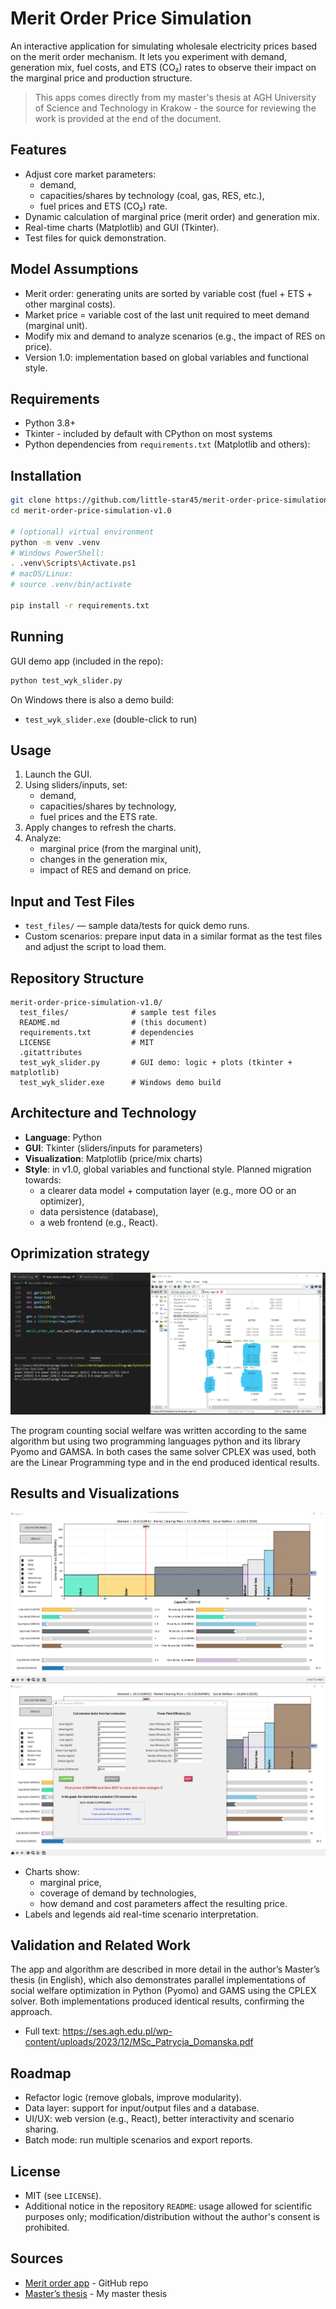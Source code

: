 # Merit Order Price Simulation

An interactive application for simulating wholesale electricity prices based on the merit order mechanism. It lets you experiment with demand, generation mix, fuel costs, and ETS (CO₂) rates to observe their impact on the marginal price and production structure.

>This apps comes directly from my master's thesis at AGH University of Science and Technology in Krakow - the source for reviewing the work is provided at the end of the document.

## Features
- Adjust core market parameters:
  - demand,
  - capacities/shares by technology (coal, gas, RES, etc.),
  - fuel prices and ETS (CO₂) rate.
- Dynamic calculation of marginal price (merit order) and generation mix.
- Real-time charts (Matplotlib) and GUI (Tkinter).
- Test files for quick demonstration.

## Model Assumptions
- Merit order: generating units are sorted by variable cost (fuel + ETS + other marginal costs).
- Market price = variable cost of the last unit required to meet demand (marginal unit).
- Modify mix and demand to analyze scenarios (e.g., the impact of RES on price).
- Version 1.0: implementation based on global variables and functional style.

## Requirements
- Python 3.8+
- Tkinter - included by default with CPython on most systems
- Python dependencies from `requirements.txt` (Matplotlib and others):

## Installation
```bash
git clone https://github.com/little-star45/merit-order-price-simulation-v1.0.git
cd merit-order-price-simulation-v1.0

# (optional) virtual environment
python -m venv .venv
# Windows PowerShell:
. .venv\Scripts\Activate.ps1
# macOS/Linux:
# source .venv/bin/activate

pip install -r requirements.txt
```

## Running
GUI demo app (included in the repo):
```bash
python test_wyk_slider.py
```

On Windows there is also a demo build:
- `test_wyk_slider.exe` (double-click to run)

## Usage
1. Launch the GUI.
2. Using sliders/inputs, set:
   - demand,
   - capacities/shares by technology,
   - fuel prices and the ETS rate.
3. Apply changes to refresh the charts.
4. Analyze:
   - marginal price (from the marginal unit),
   - changes in the generation mix,
   - impact of RES and demand on price.

## Input and Test Files
- `test_files/` — sample data/tests for quick demo runs.
- Custom scenarios: prepare input data in a similar format as the test files and adjust the script to load them.

## Repository Structure
```text
merit-order-price-simulation-v1.0/
  test_files/              # sample test files
  README.md                # (this document)
  requirements.txt         # dependencies
  LICENSE                  # MIT
  .gitattributes
  test_wyk_slider.py       # GUI demo: logic + plots (tkinter + matplotlib)
  test_wyk_slider.exe      # Windows demo build
```

## Architecture and Technology
- **Language**: Python
- **GUI**: Tkinter (sliders/inputs for parameters)
- **Visualization**: Matplotlib (price/mix charts)
- **Style**: in v1.0, global variables and functional style. Planned migration towards:
  - a clearer data model + computation layer (e.g., more OO or an optimizer),
  - data persistence (database),
  - a web frontend (e.g., React).

## Oprimization strategy
<img 
    src="/src/content/projects/merit-order-desktop/screen3.png" 
    alt="Full workflow: enter city and view weather data in the GUI" 
    class="w-full max-w-full mx-auto border-2 border-gray-600 rounded-lg"
/>

The program counting social welfare was written according to the same algorithm but using two programming languages python and its library Pyomo and GAMSA. In both cases the same solver CPLEX was used, both are the Linear Programming type and in the end produced identical results.

## Results and Visualizations
<img 
    src="/src/content/projects/merit-order-desktop/screen2.png" 
    alt="Full workflow: enter city and view weather data in the GUI" 
    class="w-full max-w-full mx-auto border-2 border-gray-600 rounded-lg"
/>
<img 
    src="/src/content/projects/merit-order-desktop/screen1.png" 
    alt="Full workflow: enter city and view weather data in the GUI" 
    class="w-full max-w-full mx-auto border-2 border-gray-600 rounded-lg"
/>
- Charts show:
  - marginal price,
  - coverage of demand by technologies,
  - how demand and cost parameters affect the resulting price.
- Labels and legends aid real-time scenario interpretation.

## Validation and Related Work
The app and algorithm are described in more detail in the author’s Master’s thesis (in English), which also demonstrates parallel implementations of social welfare optimization in Python (Pyomo) and GAMS using the CPLEX solver. Both implementations produced identical results, confirming the approach.
- Full text: https://ses.agh.edu.pl/wp-content/uploads/2023/12/MSc_Patrycja_Domanska.pdf

## Roadmap
- Refactor logic (remove globals, improve modularity).
- Data layer: support for input/output files and a database.
- UI/UX: web version (e.g., React), better interactivity and scenario sharing.
- Batch mode: run multiple scenarios and export reports.

## License
- MIT (see `LICENSE`).
- Additional notice in the repository `README`: usage allowed for scientific purposes only; modification/distribution without the author's consent is prohibited.

## Sources
- [Merit order app](https://github.com/little-star45/merit-order-price-simulation-v1.0) - GitHub repo
- [Master’s thesis](https://ses.agh.edu.pl/wp-content/uploads/2023/12/MSc_Patrycja_Domanska.pdf) - My master thesis